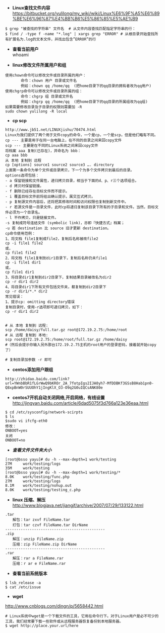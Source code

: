 * **Linux查找文件内容**  
https://bitbucket.org/yulilong/my_wiki/wiki/Linux%E6%9F%A5%E6%89%BE%E6%96%87%E4%BB%B6%E5%86%85%E5%AE%B9    
```
$ grep "被查找的字符串" 文件名  # 从文件内容查找匹配指定字符串的行：
$ find / -type f -name "*.log" | xargs grep "ERROR" # 从根目录开始查找所有扩展名为.log的文本文件，并找出包含”ERROR”的行
```

* **查看当前用户**      
whoami    

*  **linux修改文件所属用户和组**              
```
使用chown命令可以修改文件或目录所属的用户：
       命令：chown 用户 目录或文件名
       例如：chown qq /home/qq  (把home目录下的qq目录的拥有者改为qq用户) 
使用chgrp命令可以修改文件或目录所属的组：
       命令：chgrp 组 目录或文件名
       例如：chgrp qq /home/qq  (把home目录下的qq目录的所属组改为qq组)
如果需要修改目录及子目录的权限则需要加 -R
sudo chown yulilong -R local

```      
* **cp  scp**       
```
http://www.jb51.net/LINUXjishu/70474.html
Linux为我们提供了两个用于文件copy的命令，一个是cp，一个是scp，但是他们略有不同。 
cp --- 主要是用于在同一台电脑上，在不同的目录之间来回copy文件 
scp --- 主要是在不同的Linux系统之间来回copy文件
将档案 aaa 复制(已存在)，并命名为 bbb： 
cp aaa bbb 
从 本地 复制到 远程 
cp [options] source1 source2 source3 …. directory
上面第一条命令为单个文件或目录拷贝，下一个为多个文件拷贝到最后的目录。
options选项包括：
- a 保留链接和文件属性，递归拷贝目录，相当于下面的d、p、r三个选项组合。
- d 拷贝时保留链接。
- f 删除已经存在目标文件而不提示。
- i 覆盖目标文件前将给出确认提示，属交互式拷贝。
- p 复制源文件内容后，还将把其修改时间和访问权限也复制到新文件中。
- r 若源文件是一目录文件，此时cp将递归复制该目录下所有的子目录和文件。当然，目标文件必须为一个目录名。
- l 不作拷贝，只是链接文件。
-s 复制成符号连结文件 (symbolic link)，亦即『快捷方式』档案；
-u 若 destination 比 source 旧才更新 destination。
cp命令使用范例：
1、将文档 file1复制成file2，复制后名称被改file2
cp -i file1 file2
或，
cp file1 file2
2、将文档 file1复制到dir1目录下，复制后名称仍未file1
cp -i file1 dir1
或，
cp file1 dir1
3、将目录dir1复制到dir2目录下，复制结果目录被改名为dir2
cp -r dir1 dir2
4、将目录dir1下所有文件包括文件夹，都复制到dir2目录下
cp -r dir1/*.* dir2
常见错误：
1、提示cp: omitting directory错误
复制目录时，使用-r选项即可递归拷贝，如下：
cp -r dir1 dir2


```
```
# 从 本地 复制到 远程:
scp /home/daisy/full.tar.gz root@172.19.2.75:/home/root 
# 从 远程 复制到 本地:
scp root@172.19.2.75:/home/root/full.tar.gz /home/daisy
#（然后会提示你输入另外那台172.19.2.75主机的root用户的登录密码，接着就开始copy了）

# 复制目录加参数 -r 即可 
```

* **centos添加用户跟组**      
```
http://zhidao.baidu.com/link?url=YWnbBbR1fLGrWwQ9bKROr_2A_7fotpIgs2IJA0yh7-MfDDBKf3GSsB8Hab1pn0-Q8xpBnW0rSUUOhY1jIngKlX_O3-O9q2G0uIQCsANK80e
```
 
* **centos7开机自动关闭网络,开启网络，有线设置**    
http://jingyan.baidu.com/article/6dad5075f3d766a123e36eaa.html
```
$ cd /etc/sysconfig/network-scirpts
$ ls
$sudo vi ifcfg-eth0
修改：
ONBOOT=yes
关闭
ONBOOT=no
```    
*  ***查看文件文件夹大小*** 
```
[root@bsso yayu]# du -h --max-depth=1 work/testing
27M     work/testing/logs
35M     work/testing
[root@bsso yayu]# du -h --max-depth=1 work/testing/*
8.0K    work/testing/func.php
27M     work/testing/logs
8.1M    work/testing/nohup.out
8.0K    work/testing/testing_c.php
```    

* **linux 压缩、解压**
http://www.blogjava.net/jiangjf/archive/2007/07/29/133122.html      
```
.tar
　　解包：tar zxvf FileName.tar
　　打包：tar czvf FileName.tar DirName
---------------------------------------------
.zip
　　解压：unzip FileName.zip
　　压缩：zip FileName.zip DirName
---------------------------------------------
.rar
　　解压：rar a FileName.rar
　　压缩：r ar e FileName.rar
```

* **查看当前系统版本**

```
$ lsb_release -a
$ cat /etc/issue

```    

* **wget**    

http://www.cnblogs.com/dingn/p/5658442.html     
```
# Linux系统中wget是一个下载文件的工具，它用在命令行下。对于Linux用户是必不可少的工具，我们经常要下载一些软件或从远程服务器恢复备份到本地服务器。
$ wget http://place.your.url/here

```